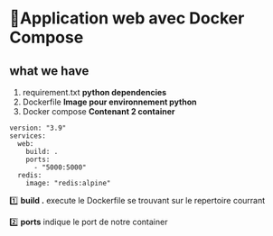 # :rocket:Application web avec Docker Compose
## what we have
1. requirement.txt **python dependencies** 
2. Dockerfile **Image pour environnement python**
3. Docker compose **Contenant 2 container**

```
version: "3.9"
services:
  web:
    build: .
    ports:
      - "5000:5000"
  redis:
    image: "redis:alpine"
```

:one: **build .** execute le Dockerfile se trouvant sur le repertoire courrant

:two: **ports** indique le port de notre container
